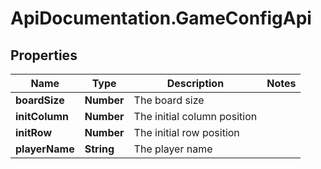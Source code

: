 # ApiDocumentation.GameConfigApi

## Properties
Name | Type | Description | Notes
------------ | ------------- | ------------- | -------------
**boardSize** | **Number** | The board size | 
**initColumn** | **Number** | The initial column position | 
**initRow** | **Number** | The initial row position | 
**playerName** | **String** | The player name | 


